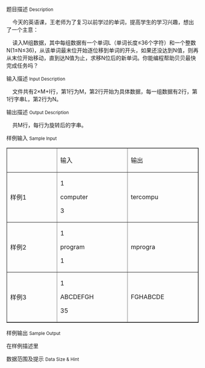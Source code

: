 <div class="panel panel-default">
<div class="area-title">
<span>
题目描述
<small>Description</small>
</span></div>
<div class="panel-body">

<p>    今天的英语课，王老师为了复习以前学过的单词，提高学生的学习兴趣，想出了一个主意：</p>
<p>    读入M组数据，其中每组数据有一个单词L（单词长度≤36个字符）和一个整数N(1≤N≤36)，从该单词最末位开始逐位移到单词的开头，如果还没达到N值，则再从末位开始移动，直到达N值为止，求移N位后的新单词。你能编程帮助贝贝最快完成任务吗？</p>

</div>
</div>

<div class="panel panel-default">
<div class="area-title">
<span>
输入描述
<small>Input Description</small>
</span></div>
<div class="panel-body">
<p>    文件共有2×M+I行，第1行为M，第2行开始为具体数据，每一组数据有2行，第1行字串L，第2行为N。</p>

</div>
</div>
<div  class="panel panel-default">
<div class="area-title">
<span>
输出描述
<small>Output Description</small>
</span></div>
<div class="panel-body">

<p>&nbsp;&nbsp; &nbsp;共M行，每行为旋转后的字串。</p>

</div>
</div>


<div class="panel panel-default">
<div class="area-title">
<span>
样例输入
<small>Sample Input</small>
</span></div>
<div class="panel-body">
<table border="1" cellpadding="0" cellspacing="0">
<tbody>
<tr>
<td width="139">
<p> </p>
</td>
<td width="188">
<p>输入</p>
</td>
<td width="188">
<p>输出</p>
</td>
</tr>
<tr>
<td width="139">
<p>样例1</p>
</td>
<td width="188">
<p>1</p>
<p>computer</p>
<p>3</p>
</td>
<td width="188">
<p>tercompu</p>
</td>
</tr>
<tr>
<td width="139">
<p>样例2</p>
</td>
<td width="188">
<p>1</p>
<p>program</p>
<p>1</p>
</td>
<td width="188">
<p>mprogra</p>
</td>
</tr>
<tr>
<td width="139">
<p>样例3</p>
</td>
<td width="188">
<p>1</p>
<p>ABCDEFGH</p>
<p>35</p>
</td>
<td width="188">
<p>FGHABCDE</p>
</td>
</tr>
</tbody>
</table>

</div>
</div>

<div class="panel panel-default">
<div class="area-title">
<span>
样例输出
<small>Sample Output</small>
</span></div>
<div class="panel-body">
<p>在样例描述里</p>

</div>
</div>

<div class="panel panel-default">
<div class="area-title">
<span>
数据范围及提示
<small>Data Size & Hint</small>
</span></div>
<div class="panel-body">

</div>
</div>